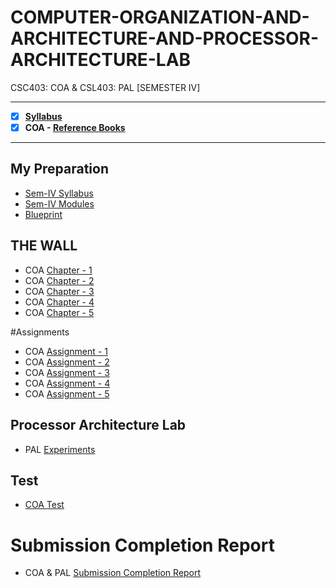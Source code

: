 # COMPUTER-ORGANIZATION-AND-ARCHITECTURE-AND-PROCESSOR-ARCHITECTURE-LAB
 CSC403: COA & CSL403: PAL [SEMESTER IV]
 
 ---
 
 - [X] **[Syllabus](https://github.com/Amey-Thakur/COMPUTER-ORGANIZATION-AND-ARCHITECTURE-AND-PROCESSOR-ARCHITECTURE-LAB/blob/main/SE-Comps_CBCGS_Syllabus.pdf)**
 - [x] **COA - [Reference Books](https://github.com/Amey-Thakur/COMPUTER-ORGANIZATION-AND-ARCHITECTURE-AND-PROCESSOR-ARCHITECTURE-LAB/tree/main/Reference%20Books)**
 
 ---
 
 ## My Preparation
 - [Sem-IV Syllabus](https://github.com/Amey-Thakur/COMPUTER-ORGANIZATION-AND-ARCHITECTURE-AND-PROCESSOR-ARCHITECTURE-LAB/blob/main/My%20Preparation/Syllabus.png)
 - [Sem-IV Modules](https://github.com/Amey-Thakur/COMPUTER-ORGANIZATION-AND-ARCHITECTURE-AND-PROCESSOR-ARCHITECTURE-LAB/blob/main/My%20Preparation/Modules.png)
 - [Blueprint](https://github.com/Amey-Thakur/COMPUTER-ORGANIZATION-AND-ARCHITECTURE-AND-PROCESSOR-ARCHITECTURE-LAB/blob/main/Blueprint%20(COA).png)

## THE WALL
 - COA [Chapter - 1](https://github.com/Amey-Thakur/COMPUTER-ORGANIZATION-AND-ARCHITECTURE-AND-PROCESSOR-ARCHITECTURE-LAB/blob/main/THE%20WALL/COA_Chapter-1.pdf)
 - COA [Chapter - 2](https://github.com/Amey-Thakur/COMPUTER-ORGANIZATION-AND-ARCHITECTURE-AND-PROCESSOR-ARCHITECTURE-LAB/blob/main/THE%20WALL/COA_Chapter-2.pdf)
 - COA [Chapter - 3](https://github.com/Amey-Thakur/COMPUTER-ORGANIZATION-AND-ARCHITECTURE-AND-PROCESSOR-ARCHITECTURE-LAB/blob/main/THE%20WALL/COA_Chapter-3.pdf)
 - COA [Chapter - 4](https://github.com/Amey-Thakur/COMPUTER-ORGANIZATION-AND-ARCHITECTURE-AND-PROCESSOR-ARCHITECTURE-LAB/blob/main/THE%20WALL/COA_Chapter-4.pdf)
 - COA [Chapter - 5](https://github.com/Amey-Thakur/COMPUTER-ORGANIZATION-AND-ARCHITECTURE-AND-PROCESSOR-ARCHITECTURE-LAB/blob/main/THE%20WALL/COA_Chapter-5.pdf)

#Assignments
 - COA [Assignment - 1](https://github.com/Amey-Thakur/COMPUTER-ORGANIZATION-AND-ARCHITECTURE-AND-PROCESSOR-ARCHITECTURE-LAB/blob/main/Assignments/COA_Assignment-1.pdf)
 - COA [Assignment - 2]()
 - COA [Assignment - 3](https://github.com/Amey-Thakur/COMPUTER-ORGANIZATION-AND-ARCHITECTURE-AND-PROCESSOR-ARCHITECTURE-LAB/blob/main/Assignments/COA_Assignment-3.pdf)
 - COA [Assignment - 4](https://github.com/Amey-Thakur/COMPUTER-ORGANIZATION-AND-ARCHITECTURE-AND-PROCESSOR-ARCHITECTURE-LAB/blob/main/Assignments/COA_Assignment-4.pdf)
 - COA [Assignment - 5](https://github.com/Amey-Thakur/COMPUTER-ORGANIZATION-AND-ARCHITECTURE-AND-PROCESSOR-ARCHITECTURE-LAB/blob/main/Assignments/COA_Assignment-5.pdf)

## Processor Architecture Lab
 - PAL [Experiments](https://github.com/Amey-Thakur/COMPUTER-ORGANIZATION-AND-ARCHITECTURE-AND-PROCESSOR-ARCHITECTURE-LAB/blob/main/PRACTICAL%20LAB.pdf)

## Test
- [COA Test](https://github.com/Amey-Thakur/COMPUTER-ORGANIZATION-AND-ARCHITECTURE-AND-PROCESSOR-ARCHITECTURE-LAB/blob/main/COA_Test_B-50.pdf)

# Submission Completion Report
- COA & PAL [Submission Completion Report](https://github.com/Amey-Thakur/COMPUTER-ORGANIZATION-AND-ARCHITECTURE-AND-PROCESSOR-ARCHITECTURE-LAB/blob/main/Submission%20Completion%20Report%20COA_PAL%20(Amey%20B-50).pdf) 


